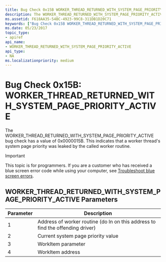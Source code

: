 ```yaml
---
title: Bug Check 0x15B WORKER_THREAD_RETURNED_WITH_SYSTEM_PAGE_PRIORITY_ACTIVE
description: The WORKER_THREAD_RETURNED_WITH_SYSTEM_PAGE_PRIORITY_ACTIVE bug check has a value of 0x0000015B that indicates a worker thread's system page priority was leaked.
ms.assetid: F618AA35-54BC-4923-99C8-311DB1D20C71
keywords: ["Bug Check 0x15B WORKER_THREAD_RETURNED_WITH_SYSTEM_PAGE_PRIORITY_ACTIVE", "WORKER_THREAD_RETURNED_WITH_SYSTEM_PAGE_PRIORITY_ACTIVE"]
ms.date: 05/23/2017
topic_type:
- apiref
api_name:
- WORKER_THREAD_RETURNED_WITH_SYSTEM_PAGE_PRIORITY_ACTIVE
api_type:
- NA
ms.localizationpriority: medium
---
```


# Bug Check 0x15B: WORKER\_THREAD\_RETURNED\_WITH\_SYSTEM\_PAGE\_PRIORITY\_ACTIVE


The WORKER\_THREAD\_RETURNED\_WITH\_SYSTEM\_PAGE\_PRIORITY\_ACTIVE bug check has a value of 0x0000015B. This indicates that a worker thread's system page priority was leaked by the called worker routine.

> [!IMPORTANT]
> This topic is for programmers. If you are a customer who has received a blue screen error code while using your computer, see [Troubleshoot blue screen errors](https://support.microsoft.com/help/14238/windows-10-troubleshoot-blue-screen-errors).


## WORKER\_THREAD\_RETURNED\_WITH\_SYSTEM\_PAGE\_PRIORITY\_ACTIVE Parameters


| Parameter | Description                                                                    |
|-----------|--------------------------------------------------------------------------------|
| 1         | Address of worker routine (do ln on this address to find the offending driver) |
| 2         | Current system page priority value                                             |
| 3         | WorkItem parameter                                                             |
| 4         | WorkItem address                                                               |

 

 

 




